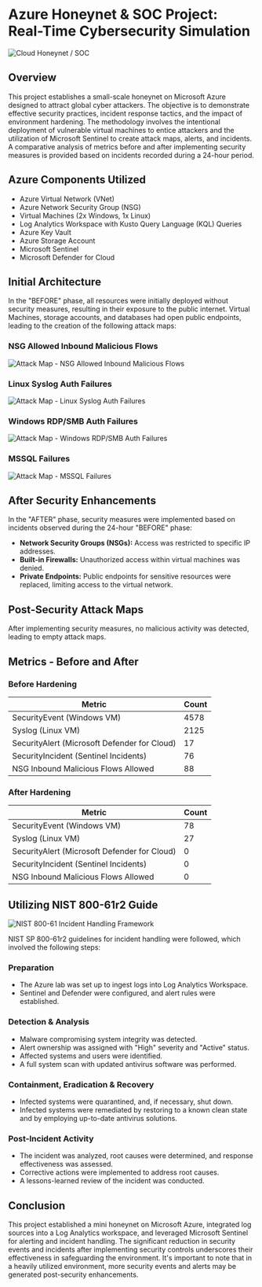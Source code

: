 # Azure Honeynet & SOC Project: Real-Time Cybersecurity Simulation

![Cloud Honeynet / SOC](https://user-images.githubusercontent.com/65828628/236935173-6cb5f050-376a-4396-97aa-c147d9297f52.gif)

## Overview

This project establishes a small-scale honeynet on Microsoft Azure designed to attract global cyber attackers. The objective is to demonstrate effective security practices, incident response tactics, and the impact of environment hardening. The methodology involves the intentional deployment of vulnerable virtual machines to entice attackers and the utilization of Microsoft Sentinel to create attack maps, alerts, and incidents. A comparative analysis of metrics before and after implementing security measures is provided based on incidents recorded during a 24-hour period.

## Azure Components Utilized

- Azure Virtual Network (VNet)
- Azure Network Security Group (NSG)
- Virtual Machines (2x Windows, 1x Linux)
- Log Analytics Workspace with Kusto Query Language (KQL) Queries
- Azure Key Vault
- Azure Storage Account
- Microsoft Sentinel
- Microsoft Defender for Cloud

## Initial Architecture

In the "BEFORE" phase, all resources were initially deployed without security measures, resulting in their exposure to the public internet. Virtual Machines, storage accounts, and databases had open public endpoints, leading to the creation of the following attack maps:

### NSG Allowed Inbound Malicious Flows
![Attack Map - NSG Allowed Inbound Malicious Flows](https://i.imgur.com/M59Gxh4.png)

### Linux Syslog Auth Failures
![Attack Map - Linux Syslog Auth Failures](https://i.imgur.com/csd4FkF.png)

### Windows RDP/SMB Auth Failures
![Attack Map - Windows RDP/SMB Auth Failures](https://i.imgur.com/yDwdstr.png)

### MSSQL Failures
![Attack Map - MSSQL Failures](https://i.imgur.com/kGEBo2B.png)

## After Security Enhancements

In the "AFTER" phase, security measures were implemented based on incidents observed during the 24-hour "BEFORE" phase:

- **Network Security Groups (NSGs):** Access was restricted to specific IP addresses.
- **Built-in Firewalls:** Unauthorized access within virtual machines was denied.
- **Private Endpoints:** Public endpoints for sensitive resources were replaced, limiting access to the virtual network.

## Post-Security Attack Maps

After implementing security measures, no malicious activity was detected, leading to empty attack maps.

## Metrics - Before and After

### Before Hardening

| Metric                                   | Count |
| ---------------------------------------- | ----- |
| SecurityEvent (Windows VM)              | 4578  |
| Syslog (Linux VM)                        | 2125  |
| SecurityAlert (Microsoft Defender for Cloud) | 17  |
| SecurityIncident (Sentinel Incidents)    | 76  |
| NSG Inbound Malicious Flows Allowed      | 88  |

### After Hardening

| Metric                                   | Count |
| ---------------------------------------- | ----- |
| SecurityEvent (Windows VM)              | 78   |
| Syslog (Linux VM)                        | 27   |
| SecurityAlert (Microsoft Defender for Cloud) | 0  |
| SecurityIncident (Sentinel Incidents)    | 0   |
| NSG Inbound Malicious Flows Allowed      | 0   |

## Utilizing NIST 800-61r2 Guide

![NIST 800-61 Incident Handling Framework](https://i.imgur.com/uH71bJR.png)

NIST SP 800-61r2 guidelines for incident handling were followed, which involved the following steps:

### Preparation

- The Azure lab was set up to ingest logs into Log Analytics Workspace.
- Sentinel and Defender were configured, and alert rules were established.

### Detection & Analysis

- Malware compromising system integrity was detected.
- Alert ownership was assigned with "High" severity and "Active" status.
- Affected systems and users were identified.
- A full system scan with updated antivirus software was performed.

### Containment, Eradication & Recovery

- Infected systems were quarantined, and, if necessary, shut down.
- Infected systems were remediated by restoring to a known clean state and by employing up-to-date antivirus solutions.

### Post-Incident Activity

- The incident was analyzed, root causes were determined, and response effectiveness was assessed.
- Corrective actions were implemented to address root causes.
- A lessons-learned review of the incident was conducted.

## Conclusion

This project established a mini honeynet on Microsoft Azure, integrated log sources into a Log Analytics workspace, and leveraged Microsoft Sentinel for alerting and incident handling. The significant reduction in security events and incidents after implementing security controls underscores their effectiveness in safeguarding the environment. It's important to note that in a heavily utilized environment, more security events and alerts may be generated post-security enhancements.
